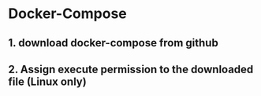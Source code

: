 # Docker-Compose
## 1. download docker-compose from github

## 2. Assign execute permission to the downloaded file (Linux only)